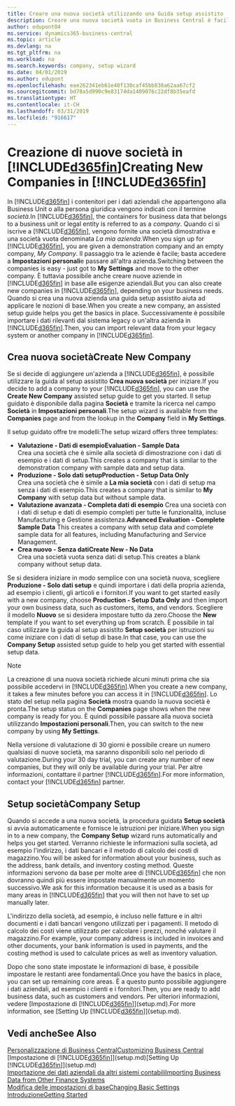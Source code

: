 ```yaml
---
title: Creare una nuova società utilizzando una Guida setup assistito | Microsoft Docs
description: Creare una nuova società vuota in Business Central è facile. Una Guida setup assistito fornisce le istruzioni nei vari passaggi e consente di importare i dati aziendali esistenti.
author: edupont04
ms.service: dynamics365-business-central
ms.topic: article
ms.devlang: na
ms.tgt_pltfrm: na
ms.workload: na
ms.search.keywords: company, setup wizard
ms.date: 04/01/2019
ms.author: edupont
ms.openlocfilehash: eae262341eb61e40f130caf45bb838a62aa67cf2
ms.sourcegitcommit: bd78a5d990c9e83174da1409076c22df8b35eafd
ms.translationtype: HT
ms.contentlocale: it-CH
ms.lasthandoff: 03/31/2019
ms.locfileid: "916617"
---
```

# <a name="creating-new-companies-in-included365finincludesd365finmdmd"></a><span data-ttu-id="b080d-104">Creazione di nuove società in [!INCLUDE[d365fin](includes/d365fin_md.md)]</span><span class="sxs-lookup"><span data-stu-id="b080d-104">Creating New Companies in [!INCLUDE[d365fin](includes/d365fin_md.md)]</span></span>
<span data-ttu-id="b080d-105">In [!INCLUDE[d365fin](includes/d365fin_md.md)] i contenitori per i dati aziendali che appartengono alla Business Unit o alla persona giuridica vengono indicati con il termine *società*.</span><span class="sxs-lookup"><span data-stu-id="b080d-105">In [!INCLUDE[d365fin](includes/d365fin_md.md)], the containers for business data that belongs to a business unit or legal entity is referred to as a *company*.</span></span> <span data-ttu-id="b080d-106">Quando ci si iscrive a [!INCLUDE[d365fin](includes/d365fin_md.md)], vengono fornite una società dimostrativa e una società vuota denominata *La mia azienda*.</span><span class="sxs-lookup"><span data-stu-id="b080d-106">When you sign up for [!INCLUDE[d365fin](includes/d365fin_md.md)], you are given a demonstration company and an empty company, *My Company*.</span></span> <span data-ttu-id="b080d-107">Il passaggio tra le aziende è facile; basta accedere a **Impostazioni personali**e passare all'altra azienda.</span><span class="sxs-lookup"><span data-stu-id="b080d-107">Switching between the companies is easy - just got to **My Settings** and move to the other company.</span></span> <span data-ttu-id="b080d-108">È tuttavia possibile anche creare nuove aziende in [!INCLUDE[d365fin](includes/d365fin_md.md)] in base alle esigenze aziendali.</span><span class="sxs-lookup"><span data-stu-id="b080d-108">But you can also create new companies in [!INCLUDE[d365fin](includes/d365fin_md.md)], depending on your business needs.</span></span> <span data-ttu-id="b080d-109">Quando si crea una nuova azienda una guida setup assistito aiuta ad applicare le nozioni di base.</span><span class="sxs-lookup"><span data-stu-id="b080d-109">When you create a new company, an assisted setup guide helps you get the basics in place.</span></span> <span data-ttu-id="b080d-110">Successivamente è possibile importare i dati rilevanti dal sistema legacy o un'altra azienda in [!INCLUDE[d365fin](includes/d365fin_md.md)].</span><span class="sxs-lookup"><span data-stu-id="b080d-110">Then, you can import relevant data from your legacy system or another company in [!INCLUDE[d365fin](includes/d365fin_md.md)].</span></span>  

## <a name="create-new-company"></a><span data-ttu-id="b080d-111">Crea nuova società</span><span class="sxs-lookup"><span data-stu-id="b080d-111">Create New Company</span></span>
<span data-ttu-id="b080d-112">Se si decide di aggiungere un'azienda a [!INCLUDE[d365fin](includes/d365fin_md.md)], è possibile utilizzare la guida al setup assistito **Crea nuova società** per iniziare.</span><span class="sxs-lookup"><span data-stu-id="b080d-112">If you decide to add a company to your [!INCLUDE[d365fin](includes/d365fin_md.md)], you can use the **Create New Company** assisted setup guide to get you started.</span></span> <span data-ttu-id="b080d-113">Il setup guidato è disponibile dalla pagina **Società** e tramite la ricerca nel campo **Società** in **Impostazioni personali**.</span><span class="sxs-lookup"><span data-stu-id="b080d-113">The setup wizard is available from the **Companies** page and from the lookup in the **Company** field in **My Settings**.</span></span>  

<span data-ttu-id="b080d-114">Il setup guidato offre tre modelli:</span><span class="sxs-lookup"><span data-stu-id="b080d-114">The setup wizard offers three templates:</span></span>

-   <span data-ttu-id="b080d-115">**Valutazione - Dati di esempio**</span><span class="sxs-lookup"><span data-stu-id="b080d-115">**Evaluation - Sample Data**</span></span>  
    <span data-ttu-id="b080d-116">Crea una società che è simile alla società di dimostrazione con i dati di esempio e i dati di setup.</span><span class="sxs-lookup"><span data-stu-id="b080d-116">This creates a company that is similar to the demonstration company with sample data and setup data.</span></span>  
-   <span data-ttu-id="b080d-117">**Produzione - Solo dati setup**</span><span class="sxs-lookup"><span data-stu-id="b080d-117">**Production - Setup Data Only**</span></span>  
    <span data-ttu-id="b080d-118">Crea una società che è simile a **La mia società** con i dati di setup ma senza i dati di esempio.</span><span class="sxs-lookup"><span data-stu-id="b080d-118">This creates a company that is similar to **My Company** with setup data but without sample data.</span></span>
-   <span data-ttu-id="b080d-119">**Valutazione avanzata - Completa dati di esempio** Crea una società con i dati di setup e dati di esempio completi per tutte le funzionalità, incluse Manufacturing e Gestione assistenza.</span><span class="sxs-lookup"><span data-stu-id="b080d-119">**Advanced Evaluation - Complete Sample Data** This creates a company with setup data and complete sample data for all features, including Manufacturing and Service Management.</span></span>
-   <span data-ttu-id="b080d-120">**Crea nuovo - Senza dati**</span><span class="sxs-lookup"><span data-stu-id="b080d-120">**Create New - No Data**</span></span>  
    <span data-ttu-id="b080d-121">Crea una società vuota senza dati di setup.</span><span class="sxs-lookup"><span data-stu-id="b080d-121">This creates a blank company without setup data.</span></span>  

<span data-ttu-id="b080d-122">Se si desidera iniziare in modo semplice con una società nuova, scegliere **Produzione - Solo dati setup** e quindi importare i dati della propria azienda, ad esempio i clienti, gli articoli e i fornitori.</span><span class="sxs-lookup"><span data-stu-id="b080d-122">If you want to get started easily with a new company, choose **Production - Setup Data Only** and then import your own business data, such as customers, items, and vendors.</span></span> <span data-ttu-id="b080d-123">Scegliere il modello **Nuovo** se si desidera impostare tutto da zero.</span><span class="sxs-lookup"><span data-stu-id="b080d-123">Choose the **New** template if you want to set everything up from scratch.</span></span> <span data-ttu-id="b080d-124">È possibile in tal caso utilizzare la guida al setup assistito **Setup società** per istruzioni su come iniziare con i dati di setup di base.</span><span class="sxs-lookup"><span data-stu-id="b080d-124">In that case, you can use the **Company Setup** assisted setup guide to help you get started with essential setup data.</span></span>  

> [!NOTE]  
>   <span data-ttu-id="b080d-125">La creazione di una nuova società richiede alcuni minuti prima che sia possibile accedervi in [!INCLUDE[d365fin](includes/d365fin_md.md)].</span><span class="sxs-lookup"><span data-stu-id="b080d-125">When you create a new company, it takes a few minutes before you can access it in [!INCLUDE[d365fin](includes/d365fin_md.md)].</span></span> <span data-ttu-id="b080d-126">Lo stato del setup nella pagina **Società** mostra quando la nuova società è pronta.</span><span class="sxs-lookup"><span data-stu-id="b080d-126">The setup status on the **Companies** page shows when the new company is ready for you.</span></span> <span data-ttu-id="b080d-127">È quindi possibile passare alla nuova società utilizzando **Impostazioni personali**.</span><span class="sxs-lookup"><span data-stu-id="b080d-127">Then, you can switch to the new company by using **My Settings**.</span></span>  

<span data-ttu-id="b080d-128">Nella versione di valutazione di 30 giorni è possibile creare un numero qualsiasi di nuove società, ma saranno disponibili solo nel periodo di valutazione.</span><span class="sxs-lookup"><span data-stu-id="b080d-128">During your 30 day trial, you can create any number of new companies, but they will only be available during your trial.</span></span> <span data-ttu-id="b080d-129">Per altre informazioni, contattare il partner [!INCLUDE[d365fin](includes/d365fin_md.md)].</span><span class="sxs-lookup"><span data-stu-id="b080d-129">For more information, contact your [!INCLUDE[d365fin](includes/d365fin_md.md)] partner.</span></span>  

## <a name="company-setup"></a><span data-ttu-id="b080d-130">Setup società</span><span class="sxs-lookup"><span data-stu-id="b080d-130">Company Setup</span></span>
<span data-ttu-id="b080d-131">Quando si accede a una nuova società, la procedura guidata **Setup società** si avvia automaticamente e fornisce le istruzioni per iniziare.</span><span class="sxs-lookup"><span data-stu-id="b080d-131">When you sign in to a new company, the **Company Setup** wizard runs automatically and helps you get started.</span></span> <span data-ttu-id="b080d-132">Verranno richieste le informazioni sulla società, ad esempio l'indirizzo, i dati bancari e il metodo di calcolo dei costi di magazzino.</span><span class="sxs-lookup"><span data-stu-id="b080d-132">You will be asked for information about your business, such as the address, bank details, and inventory costing method.</span></span> <span data-ttu-id="b080d-133">Queste informazioni servono da base per molte aree di [!INCLUDE[d365fin](includes/d365fin_md.md)] che non dovranno quindi più essere impostate manualmente un momento successivo.</span><span class="sxs-lookup"><span data-stu-id="b080d-133">We ask for this information because it is used as a basis for many areas in [!INCLUDE[d365fin](includes/d365fin_md.md)] that you will then not have to set up manually later.</span></span>  

<span data-ttu-id="b080d-134">L'indirizzo della società, ad esempio, è incluso nelle fatture e in altri documenti e i dati bancari vengono utilizzati per i pagamenti. Il metodo di calcolo dei costi viene utilizzato per calcolare i prezzi, nonché valutare il magazzino.</span><span class="sxs-lookup"><span data-stu-id="b080d-134">For example, your company address is included in invoices and other documents, your bank information is used in payments, and the costing method is used to calculate prices as well as inventory valuation.</span></span>  

<span data-ttu-id="b080d-135">Dopo che sono state impostate le informazioni di base, è possibile impostare le restanti aree fondamentali.</span><span class="sxs-lookup"><span data-stu-id="b080d-135">Once you have the basics in place, you can set up remaining core areas.</span></span> <span data-ttu-id="b080d-136">È a questo punto possibile aggiungere i dati aziendali, ad esempio i clienti e i fornitori.</span><span class="sxs-lookup"><span data-stu-id="b080d-136">Then, you are ready to add business data, such as customers and vendors.</span></span> <span data-ttu-id="b080d-137">Per ulteriori informazioni, vedere [Impostazione di [!INCLUDE[d365fin](includes/d365fin_md.md)]](setup.md).</span><span class="sxs-lookup"><span data-stu-id="b080d-137">For more information, see [Setting Up [!INCLUDE[d365fin](includes/d365fin_md.md)]](setup.md).</span></span>  

## <a name="see-also"></a><span data-ttu-id="b080d-138">Vedi anche</span><span class="sxs-lookup"><span data-stu-id="b080d-138">See Also</span></span>
[<span data-ttu-id="b080d-139">Personalizzazione di Business Central</span><span class="sxs-lookup"><span data-stu-id="b080d-139">Customizing Business Central</span></span>](ui-customizing-overview.md)  
<span data-ttu-id="b080d-140">[Impostazione di [!INCLUDE[d365fin](includes/d365fin_md.md)]](setup.md)</span><span class="sxs-lookup"><span data-stu-id="b080d-140">[Setting Up [!INCLUDE[d365fin](includes/d365fin_md.md)]](setup.md)</span></span>  
[<span data-ttu-id="b080d-141">Importazione dei dati aziendali da altri sistemi contabili</span><span class="sxs-lookup"><span data-stu-id="b080d-141">Importing Business Data from Other Finance Systems</span></span>](across-import-data-configuration-packages.md)  
[<span data-ttu-id="b080d-142">Modifica delle impostazioni di base</span><span class="sxs-lookup"><span data-stu-id="b080d-142">Changing Basic Settings</span></span>](ui-change-basic-settings.md)  
[<span data-ttu-id="b080d-143">Introduzione</span><span class="sxs-lookup"><span data-stu-id="b080d-143">Getting Started</span></span>](product-get-started.md)  
